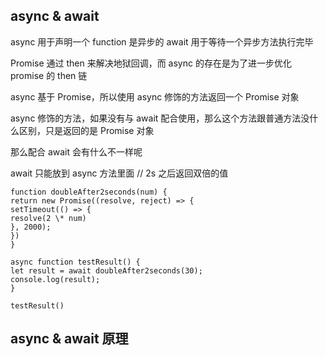 ## async & await

async 用于声明一个 function 是异步的
await 用于等待一个异步方法执行完毕

Promise 通过 then 来解决地狱回调，而 async 的存在是为了进一步优化 promise 的 then 链

async 基于 Promise，所以使用 async 修饰的方法返回一个 Promise 对象

async 修饰的方法，如果没有与 await 配合使用，那么这个方法跟普通方法没什么区别，只是返回的是 Promise 对象

那么配合 await 会有什么不一样呢

await 只能放到 async 方法里面
// 2s 之后返回双倍的值

```
function doubleAfter2seconds(num) {
return new Promise((resolve, reject) => {
setTimeout(() => {
resolve(2 \* num)
}, 2000);
})
}

async function testResult() {
let result = await doubleAfter2seconds(30);
console.log(result);
}

testResult()
```

## async & await 原理
